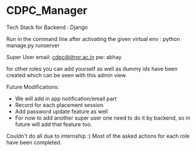 # CDPC_Manager

Tech Stack for Backend : Django

Run in the command line after activating the given virtual env : python manage.py runserver 

Super User
email: cdpc@iitrpr.ac.in
pw: abhay

for other roles you can add yourself as well as dummy ids have been created which can be seen with this admin view.

Future Modifications:
*  We will add in app notification/email part 
*  Record for each placement session
*  Add password update feature as well
*  For now to add another super user one need to do it by backend, so in future will add that feature too.

Couldn't do all due to internship :)
Most of the asked actions for each role have been completed.

